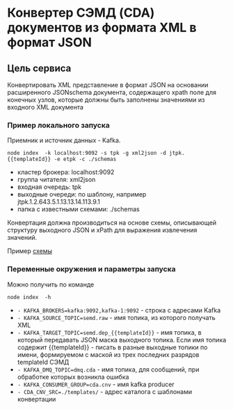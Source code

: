 # Конвертер СЭМД (CDA) документов из формата XML в формат JSON
## Цель сервиса
Конвертировать XML представление в формат JSON на основании расширенного JSONschema документа, содержащего 
xpath поле для конечных узлов, которые должны быть заполнены значениями из входного XML документа

### Пример локального запуска 
Приемник и источник данных - Kafka.
```
node index  -k localhost:9092 -s tpk -g xml2json -d jtpk.{{templateId}} -e etpk -c ./schemas
```
- кластер брокера: localhost:9092
- группа читателя: xml2json
- входная очередь: tpk
- выходные очереди: по шаблону, например jtpk.1.2.643.5.1.13.13.14.113.9.1
- папка с известными схемами: ./schemas



Конвертация должна производиться на основе схемы, описывающей структуру выходного JSON и xPath для выражения извлечения значений.

Пример [схемы](local/schemas/1.2.643.5.1.13.13.14.113.9.1.json)


### Переменные окружения и параметры запуска
Можно получить по команде
```
node index  -h
```

- `- KAFKA_BROKERS=kafka:9092,kafka-1:9092`  - строка с адресами Kafka
- `- KAFKA_SOURCE_TOPIC=semd.raw` - имя топика, из которого получать XML
- `- KAFKA_TARGET_TOPIC=semd.dep_{{templateId}}` - имя топика, в который передавать JSON маска выходного топика. Если имя топика содержит {{templateId}} - писать в разные выходные топики по имени, формируемом с маской из трех последних разрядов templateId СЭМД
- `- KAFKA_DMQ_TOPIC=dmq.cda` - имя топика, для сообщений, при обработке которых возникла ошибка
- `- KAFKA_CONSUMER_GROUP=cda.cnv` - имя kafka producer
- `- CDA_CNV_SRC=./templates/` - адрес каталога с шаблонами конвертации


